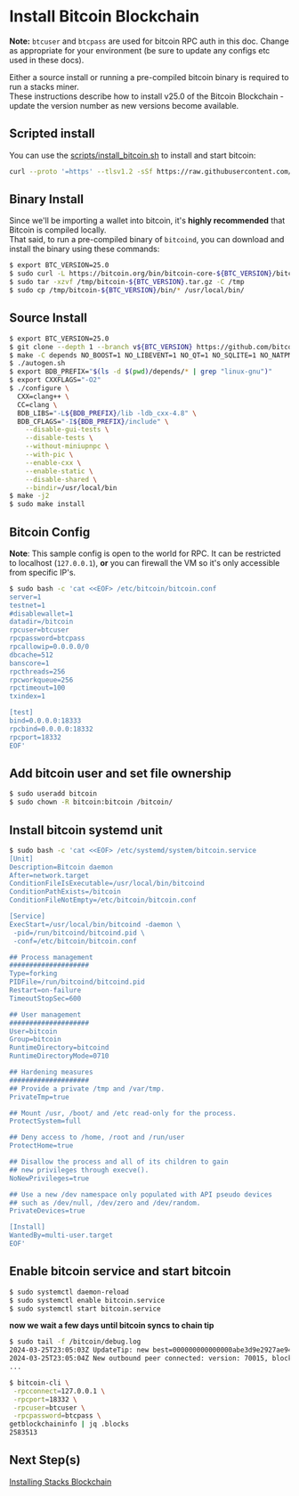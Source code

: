 # Install Bitcoin Blockchain

**Note:** `btcuser` and `btcpass` are used for bitcoin RPC auth in this doc. Change as appropriate for your environment (be sure to update any configs etc used in these docs).

Either a source install or running a pre-compiled bitcoin binary is required to run a stacks miner. \
These instructions describe how to install v25.0 of the Bitcoin Blockchain - update the version number as new versions become available.

## Scripted install

You can use the [scripts/install_bitcoin.sh](./scripts/install_bitcoin.sh) to install and start bitcoin:

```bash
curl --proto '=https' --tlsv1.2 -sSf https://raw.githubusercontent.com/stacksfoundation/miner-docs/main/scripts/install_bitcoin.sh | bash
```

## Binary Install

Since we'll be importing a wallet into bitcoin, it's **highly recommended** that Bitcoin is compiled locally. \
That said, to run a pre-compiled binary of `bitcoind`, you can download and install the binary using these commands:

```bash
$ export BTC_VERSION=25.0
$ sudo curl -L https://bitcoin.org/bin/bitcoin-core-${BTC_VERSION}/bitcoin-${BTC_VERSION}-x86_64-linux-gnu.tar.gz -o /tmp/bitcoin-${BTC_VERSION}.tar.gz
$ sudo tar -xzvf /tmp/bitcoin-${BTC_VERSION}.tar.gz -C /tmp
$ sudo cp /tmp/bitcoin-${BTC_VERSION}/bin/* /usr/local/bin/
```

## Source Install

```bash
$ export BTC_VERSION=25.0
$ git clone --depth 1 --branch v${BTC_VERSION} https://github.com/bitcoin/bitcoin /tmp/bitcoin && cd /tmp/bitcoin
$ make -C depends NO_BOOST=1 NO_LIBEVENT=1 NO_QT=1 NO_SQLITE=1 NO_NATPMP=1 NO_UPNP=1 NO_ZMQ=1 NO_USDT=1
$ ./autogen.sh
$ export BDB_PREFIX="$(ls -d $(pwd)/depends/* | grep "linux-gnu")"
$ export CXXFLAGS="-O2"
$ ./configure \
  CXX=clang++ \
  CC=clang \
  BDB_LIBS="-L${BDB_PREFIX}/lib -ldb_cxx-4.8" \
  BDB_CFLAGS="-I${BDB_PREFIX}/include" \
    --disable-gui-tests \
    --disable-tests \
    --without-miniupnpc \
    --with-pic \
    --enable-cxx \
    --enable-static \
    --disable-shared \
    --bindir=/usr/local/bin
$ make -j2
$ sudo make install
```

## Bitcoin Config

**Note**: This sample config is open to the world for RPC. It can be restricted to localhost (`127.0.0.1`), **or** you can firewall the VM so it's only accessible from specific IP's.

```bash
$ sudo bash -c 'cat <<EOF> /etc/bitcoin/bitcoin.conf
server=1
testnet=1
#disablewallet=1
datadir=/bitcoin
rpcuser=btcuser
rpcpassword=btcpass
rpcallowip=0.0.0.0/0
dbcache=512
banscore=1
rpcthreads=256
rpcworkqueue=256
rpctimeout=100
txindex=1

[test]
bind=0.0.0.0:18333
rpcbind=0.0.0.0:18332
rpcport=18332
EOF'
```

## Add bitcoin user and set file ownership

```bash
$ sudo useradd bitcoin
$ sudo chown -R bitcoin:bitcoin /bitcoin/
```

## Install bitcoin systemd unit

```bash
$ sudo bash -c 'cat <<EOF> /etc/systemd/system/bitcoin.service
[Unit]
Description=Bitcoin daemon
After=network.target
ConditionFileIsExecutable=/usr/local/bin/bitcoind
ConditionPathExists=/bitcoin
ConditionFileNotEmpty=/etc/bitcoin/bitcoin.conf

[Service]
ExecStart=/usr/local/bin/bitcoind -daemon \
 -pid=/run/bitcoind/bitcoind.pid \
 -conf=/etc/bitcoin/bitcoin.conf

## Process management
####################
Type=forking
PIDFile=/run/bitcoind/bitcoind.pid
Restart=on-failure
TimeoutStopSec=600

## User management
####################
User=bitcoin
Group=bitcoin
RuntimeDirectory=bitcoind
RuntimeDirectoryMode=0710

## Hardening measures
####################
## Provide a private /tmp and /var/tmp.
PrivateTmp=true

## Mount /usr, /boot/ and /etc read-only for the process.
ProtectSystem=full

## Deny access to /home, /root and /run/user
ProtectHome=true

## Disallow the process and all of its children to gain
## new privileges through execve().
NoNewPrivileges=true

## Use a new /dev namespace only populated with API pseudo devices
## such as /dev/null, /dev/zero and /dev/random.
PrivateDevices=true

[Install]
WantedBy=multi-user.target
EOF'
```

## Enable bitcoin service and start bitcoin

```bash
$ sudo systemctl daemon-reload
$ sudo systemctl enable bitcoin.service
$ sudo systemctl start bitcoin.service
```

**now we wait a few days until bitcoin syncs to chain tip**

```bash
$ sudo tail -f /bitcoin/debug.log
2024-03-25T23:05:03Z UpdateTip: new best=000000000000000abe3d9e2927ae94b07ed86309c69ad394de6927a17353ea2e height=2583513 version=0x20c00000 log2_work=75.725949 tx=74793990 date='2024-03-25T22:56:59Z' progress=1.000000 cache=0.3MiB(2329txo)
2024-03-25T23:05:04Z New outbound peer connected: version: 70015, blocks=2583513, peer=3 (outbound-full-relay)
...

$ bitcoin-cli \
 -rpcconnect=127.0.0.1 \
 -rpcport=18332 \
 -rpcuser=btcuser \
 -rpcpassword=btcpass \
getblockchaininfo | jq .blocks
2583513
```

## Next Step(s)

[Installing Stacks Blockchain](./stacks-blockchain.md)
